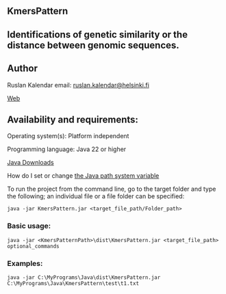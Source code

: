 ## KmersPattern
## Identifications of genetic similarity or the distance between genomic sequences.

## Author
Ruslan Kalendar 
email: ruslan.kalendar@helsinki.fi

[Web](http://primerdigital.com/tools/fastpcr.html)

## Availability and requirements:

Operating system(s): Platform independent

Programming language: Java 22 or higher

[Java Downloads](https://www.oracle.com/java/technologies/downloads/)


How do I set or change [the Java path system variable](https://www.java.com/en/download/help/path.html)


To run the project from the command line, go to the target folder and type the following; an individual file or a file folder can be specified:

```java -jar KmersPattern.jar <target_file_path/Folder_path>```


### Basic usage:

```java -jar <KmersPatternPath>\dist\KmersPattern.jar <target_file_path> optional_commands```


### Examples:
```
java -jar C:\MyPrograms\Java\dist\KmersPattern.jar C:\MyPrograms\Java\KmersPattern\test\t1.txt 

```
